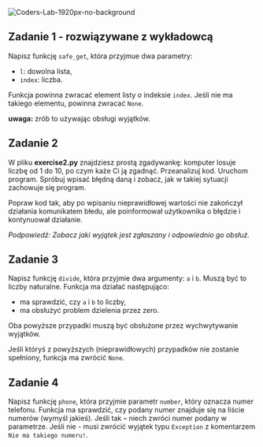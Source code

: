 ![Coders-Lab-1920px-no-background](https://user-images.githubusercontent.com/30623667/104709394-2cabee80-571f-11eb-9518-ea6a794e558e.png)


## Zadanie 1 - rozwiązywane z wykładowcą

Napisz funkcję `safe_get`, która przyjmue dwa parametry:

* `l`: dowolna lista,
* `index`: liczba.

Funkcja powinna zwracać element listy o indeksie `index`. Jeśli nie ma takiego elementu, powinna zwracać `None`. 

**uwaga:** zrób to używając obsługi wyjątków.


## Zadanie 2

W pliku **exercise2.py** znajdziesz prostą zgadywankę: komputer losuje liczbę od 1 do 10, po czym każe Ci ją zgadnąć. 
Przeanalizuj kod. Uruchom program. Spróbuj wpisać błędną daną i zobacz, jak w takiej sytuacji zachowuje się program. 

Popraw kod tak, aby po wpisaniu nieprawidłowej wartości nie zakończył działania komunikatem błedu, 
ale poinformował użytkownika o błędzie i kontynuował działanie. 

*Podpowiedź: Zobacz jaki wyjątek jest zgłaszany i odpowiednio go obsłuż.* 


## Zadanie 3

Napisz funkcję `divide`, która przyjmie dwa argumenty: `a` i `b`. Muszą być to liczby naturalne. 
Funkcja ma działać następująco:

* ma sprawdzić, czy `a` i `b` to liczby,
* ma obsłużyć problem dzielenia przez zero.

Oba powyższe przypadki muszą być obsłużone przez wychwytywanie wyjątków.

Jeśli któryś z powyższych (nieprawidłowych) przypadków nie zostanie spełniony, funkcja ma zwrócić `None`.


## Zadanie 4

Napisz funkcję `phone`, która przyjmie parametr `number`, który oznacza numer telefonu. 
Funkcja ma sprawdzić, czy podany numer znajduje się na liście numerów (wymyśl jakieś). 
Jeśli tak – niech zwróci numer podany w parametrze. Jeśli nie - musi zwrócić wyjątek typu `Exception` z komentarzem 
`Nie ma takiego numeru!`.
